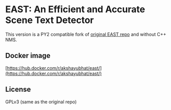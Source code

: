 # EAST: An Efficient and Accurate Scene Text Detector

This version is a PY2 compatible fork of [original  EAST repo](https://github.com/argman/EAST) and without C++ NMS.

## Docker image

[https://hub.docker.com/r/akshayubhat/east/](https://hub.docker.com/r/akshayubhat/east/)

## License
GPLv3 (same as the original repo)
  
